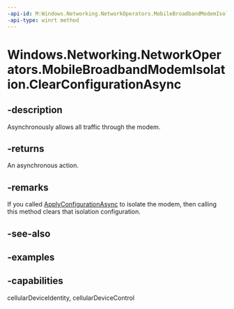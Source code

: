 ```yaml
---
-api-id: M:Windows.Networking.NetworkOperators.MobileBroadbandModemIsolation.ClearConfigurationAsync
-api-type: winrt method
---
```


<!-- Method syntax.
public IAsyncAction MobileBroadbandModemIsolation.ClearConfigurationAsync()
-->

# Windows.Networking.NetworkOperators.MobileBroadbandModemIsolation.ClearConfigurationAsync

## -description
Asynchronously allows all traffic through the modem.

## -returns
An asynchronous action.

## -remarks
If you called [ApplyConfigurationAsync](mobilebroadbandmodemisolation_applyconfigurationasync_10015633.md) to isolate the modem, then calling this method clears that isolation configuration.

## -see-also

## -examples

## -capabilities
cellularDeviceIdentity, cellularDeviceControl
